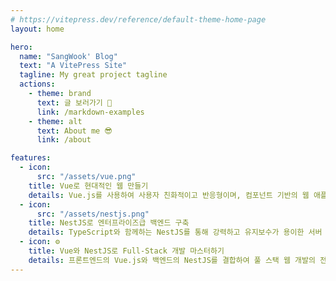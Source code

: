 ```yaml
---
# https://vitepress.dev/reference/default-theme-home-page
layout: home

hero:
  name: "SangWook' Blog"
  text: "A VitePress Site"
  tagline: My great project tagline
  actions:
    - theme: brand
      text: 글 보러가기 👀
      link: /markdown-examples
    - theme: alt
      text: About me 😎
      link: /about

features:
  - icon:
      src: "/assets/vue.png"
    title: Vue로 현대적인 웹 만들기
    details: Vue.js를 사용하여 사용자 친화적이고 반응형이며, 컴포넌트 기반의 웹 애플리케이션 개발 방법을 배워보세요. 실무 예제와 함께하는 Vue 입문부터 고급 기법까지 다룹니다.
  - icon:
      src: "/assets/nestjs.png"
    title: NestJS로 엔터프라이즈급 백엔드 구축
    details: TypeScript와 함께하는 NestJS를 통해 강력하고 유지보수가 용이한 서버 사이드 애플리케이션을 개발하는 방법을 소개합니다.
  - icon: ⚙️
    title: Vue와 NestJS로 Full-Stack 개발 마스터하기
    details: 프론트엔드의 Vue.js와 백엔드의 NestJS를 결합하여 풀 스택 웹 개발의 전반적인 아키텍처를 이해하고 실제 프로젝트에 적용하는 방법을 배웁니다. 이론부터 실제 구현까지, 단계별로 안내합니다.
---
```

